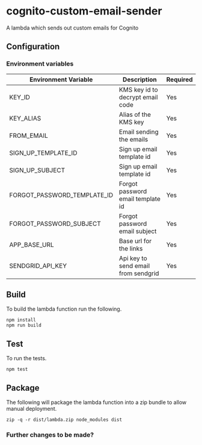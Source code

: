 # cognito-custom-email-sender

A lambda which sends out custom emails for Cognito


## Configuration

### Environment variables

| Environment Variable | Description | Required |
| --- | --- | --- |
| KEY_ID | KMS key id to decrypt email code | Yes |
| KEY_ALIAS | Alias of the KMS key | Yes |
| FROM_EMAIL | Email sending the emails | Yes |
| SIGN_UP_TEMPLATE_ID | Sign up email template id | Yes |
| SIGN_UP_SUBJECT | Sign up email template id | Yes |
| FORGOT_PASSWORD_TEMPLATE_ID | Forgot password email template id | Yes |
| FORGOT_PASSWORD_SUBJECT | Forgot password email subject | Yes |
| APP_BASE_URL | Base url for the links | Yes |
| SENDGRID_API_KEY | Api key to send email from sendgrid | Yes |


## Build

To build the lambda function run the following.

```
npm install
npm run build
```

## Test

To run the tests.

```
npm test
```

## Package

The following will package the lambda function into a zip bundle to allow manual deployment.

```
zip -q -r dist/lambda.zip node_modules dist
```

### Further changes to be made?